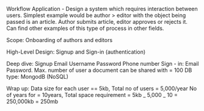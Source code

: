 Workflow Application -
Design a system which requires interaction between users. Simplest example would be author > editor with the object being passed is an article. Author submits article, editor approves or rejects it. Can find other examples of this type of process in other fields.

Scope: Onboarding of authors and editors

High-Level Design: Signup and Sign-in (authentication)

Deep dive: Signup
Email
Username
Password
Phone number
Sign - in:
Email
Password.
Max. number of user a document can be shared with = 100
DB type: MongodB (NoSQL)

Wrap up:
Data size for each user == 5kb,
Total no of users = 5,000/year
No of years for = 10years,
Total space requirement = 5kb _ 5,000 _ 10 = 250,000kb = 250mb

